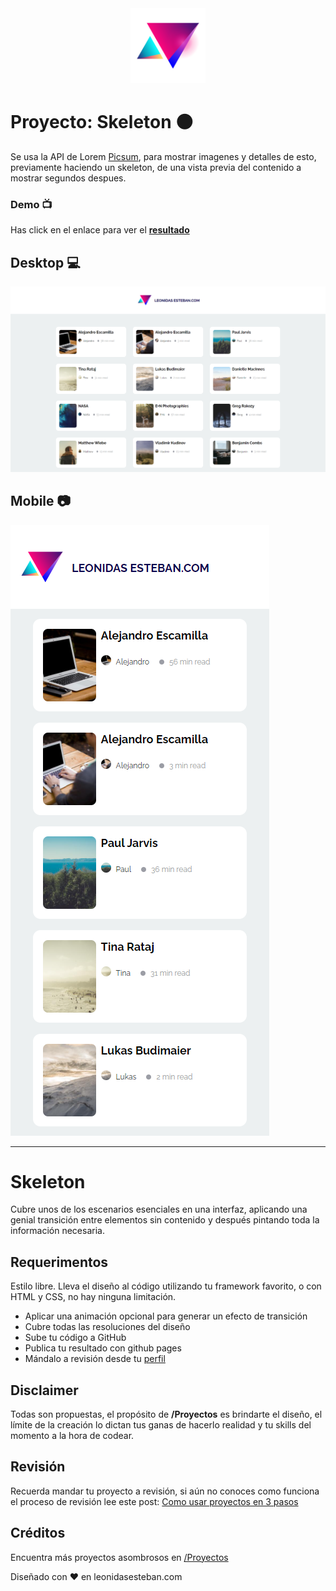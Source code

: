 <div align="center">
<img width="120px"  src="https://raw.githubusercontent.com/no-te-rindas/logo/main/Logo/LeonidasEsteban-destello-envolvente-cuadrada.png" />
</div>

# Proyecto: Skeleton :black_circle: 
Se usa la API de Lorem [Picsum](https://picsum.photos/), para mostrar imagenes y detalles de esto, previamente haciendo un skeleton, de una vista previa del contenido a mostrar segundos despues.

### Demo :tv:

Has click en el enlace para ver el  **[resultado](https://cesarchoqueskater.github.io/skeleton-project/)** 

## Desktop :computer:

[<img src="screenshots/screen_web.png" />](screenshots/screen_web.png)

## Mobile :camera:

[<img src="screenshots/screen_mobile.png" />](screenshots/screen_mobile.png)

---

# Skeleton
Cubre unos de los escenarios esenciales en una interfaz, aplicando una genial transición entre elementos sin contenido y después pintando toda la información necesaria.

## Requerimentos

Estilo libre. Lleva el diseño al código utilizando tu framework favorito, o con HTML y CSS, no hay ninguna limitación.

- Aplicar una animación opcional para generar un efecto de transición
- Cubre todas las resoluciones del diseño
- Sube tu código a GitHub
- Publica tu resultado con github pages
- Mándalo a revisión desde tu [perfil](https://leonidasesteban.com/estudiante)

## Disclaimer

Todas son propuestas, el propósito de **/Proyectos** es brindarte el diseño, el límite de la creación lo dictan tus ganas de hacerlo realidad y tu skills del momento a la hora de codear.


## Revisión

Recuerda mandar tu proyecto a revisión, si aún no conoces como funciona el proceso de revisión lee este post: [Como usar proyectos en 3 pasos](https://leonidasesteban.com/blog/como-usar-proyectos-en-3-pasos)

## Créditos

Encuentra más proyectos asombrosos en [/Proyectos](https://leonidasesteban.com/proyectos)

Diseñado con ♥️ en leonidasesteban.com
